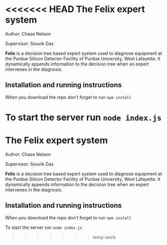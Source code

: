 <<<<<<< HEAD
The Felix expert system
=======================

Author: Chase Nelson

Supervisor: Souvik Das

<b>Felix</b> is a decision tree based expert system used to diagnose equipment at the Purdue Silicon Detector Facility of Purdue University, West Lafayette. It dynamically appends information to the decision tree when an expert intervenes in the diagnosis.

Installation and running instructions
-------------------------------------

When you download the repo don't forget to run  `npm install`

To start the server run `node index.js`
=======
The Felix expert system
=======================

Author: Chase Nelson

Supervisor: Souvik Das

<b>Felix</b> is a decision tree based expert system used to diagnose equipment at the Purdue Silicon Detector Facility of Purdue University, West Lafayette. It dynamically appends information to the decision tree when an expert intervenes in the diagnosis.

Installation and running instructions
-------------------------------------

When you download the repo don't forget to run  `npm install`

To start the server run `node index.js`

>>>>>>> temp-work
